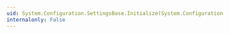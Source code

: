 ```yaml
---
uid: System.Configuration.SettingsBase.Initialize(System.Configuration.SettingsContext,System.Configuration.SettingsPropertyCollection,System.Configuration.SettingsProviderCollection)
internalonly: False
---
```

